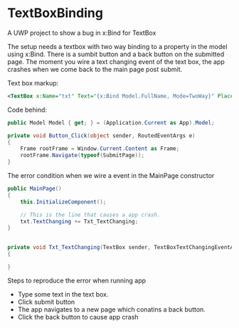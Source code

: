# TextBoxBinding
A UWP project to show a bug in x:Bind for TextBox

The setup needs a textbox with two way binding to a property in the model using x:Bind. There is a sumbit button and a back button on the submitted page. The moment you wire a text changing event of the text box, the app crashes when we come back to the main page post submit.

Text box markup:

```xml
<TextBox x:Name="txt" Text="{x:Bind Model.FullName, Mode=TwoWay}" PlaceholderText="Enter name and Submit" />
```

Code behind:

```cs
public Model Model { get; } = (Application.Current as App).Model;

private void Button_Click(object sender, RoutedEventArgs e)
{
    Frame rootFrame = Window.Current.Content as Frame;
    rootFrame.Navigate(typeof(SubmitPage));
}
```

The error condition when we wire a event in the MainPage constructor

```cs
public MainPage()
{
    this.InitializeComponent();

    // This is the line that causes a app crash.
    txt.TextChanging += Txt_TextChanging;
}
 

private void Txt_TextChanging(TextBox sender, TextBoxTextChangingEventArgs args)
{

}
```

Steps to reproduce the error when running app

* Type some text in the text box.
* Click submit button
* The app navigates to a new page which conatins a back button.
* Click the back button to cause app crash


